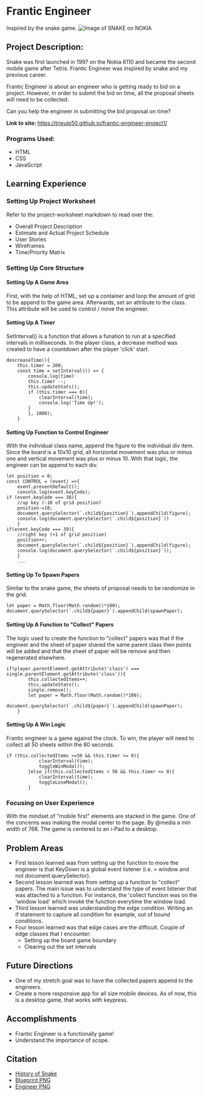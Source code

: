 # Frantic Engineer
Inspired by the snake game.
![Image of SNAKE on NOKIA](https://theprint.in/wp-content/uploads/2020/07/brandma-snake-game.jpg)

## Project Description: 

Snake was first launched in 1997 on the Nokia 6110 and became the second mobile game after Tetris. Frantic Engineer was inspired by snake and my previous career. 

Frantic Engineer is about an engineer who is getting ready to bid on a project. However, in order to submit the bid on time, all the proposal sheets will need to be collected.

Can you help the engineer in submitting the bid proposal on time?

**Link to site:** https://trieule50.github.io/frantic-engineer-project1/

### Programs Used:
- HTML
- CSS
- JavaScript

## Learning Experience

### Setting Up Project Worksheet
Refer to the project-worksheet markdown to read over the:
- Overall Project Description 
- Estimate and Actual Project Schedule
- User Stories
- Wireframes
- Time/Priority Matrix

### Setting Up Core Structure

#### Setting Up A Game Area
First, with the help of HTML, set up a container and loop the amount of grid to be append to the game area. Afterwards, set an attribute to the class. This attribute will be used to control / move the engineer.
#### Setting Up A Timer
SetInterval() is a function that allows a funation to run at a specified intervals in milliseconds. In the player class, a decrease method was created to have a countdown after the player 'click' start. 

    descreaseTime(){
        this.timer = 200;
        const time = setInterval(() => {
            console.log(time)
            this.timer --;
            this.updateStats();
            if (this.timer === 0){
                clearInterval(time);
                console.log('Time Up!');
            }
            }, 1000);
        }
#### Setting Up Function to Control Engineer
With the individual class name, append the figure to the individual div item. Since the board is a 10x10 grid, all horizontal movement was plus or minus one and vertical movement was plus or minus 10. With that logic, the engineer can be append to each div. 

    let position = 0;
    const CONTROL = (event) =>{
        event.preventDefault();
        console.log(event.keyCode);
    if (event.keyCode === 38){
        //up key (-10 of grid position)
        position-=10;
        document.querySelector(`.child${position}`).appendChild(figure);
        console.log(document.querySelector(`.child${position}`))
        }
    if(event.keyCode === 39){
        //right key (+1 of grid position)
        position++;
        document.querySelector(`.child${position}`).appendChild(figure);
        console.log(document.querySelector(`.child${position}`));
        }
        ...

#### Setting Up To Spawn Papers
Similar to the snake game, the sheets of proposal needs to be randomize in the grid. 

    let paper = Math.floor(Math.random()*100);
    document.querySelector(`.child${paper}`).appendChild(spawnPaper);

#### Setting Up A Function to "Collect" Papers
The logic used to create the function to "collect" papers was that if the engineer and the sheet of paper shared the same parent class then points will be added and that the sheet of paper will be remove and then regenerated elsewhere. 

    if(player.parentElement.getAttribute('class') === single.parentElement.getAttribute('class')){
            this.collectedItems++;
            this.updateStats();
            single.remove();
            let paper = Math.floor(Math.random()*100);
            document.querySelector(`.child${paper}`).appendChild(spawnPaper);
        }

#### Setting Up A Win Logic

Frantic engineer is a game against the clock. To win, the player will need to collect all 50 sheets within the 80 seconds. 

    if (this.collectedItems >=50 && this.timer >= 0){
                clearInterval(time);
                toggleWinModal();
            }else if(this.collectedItems < 50 && this.timer <= 0){
                clearInterval(time);
                toggleLoseModal();
            }

### Focusing on User Experience
With the mindset of "mobile first" elements are stacked in the game. One of the concerns was making the modal center to the page. By @media a min width of 768. The game is centered to an i-Pad to a desktop. 


## Problem Areas 
- First lesson learned was from setting up the function to move the engineer is that KeyDown is a global event listener (i.e. = window and not document.querySelector).
- Second lesson learned was from setting up a function to "collect" papers. The main issue was to understand the type of event listener that was attached to a function. For instance, the 'collect function was on the 'window load' which invoke the function everytime the window load. 
- Third lesson learned was understanding the edge condition. Writing an if statement to capture all condition for example, out of bound conditions. 
- Four lesson learned was that edge cases are the difficult.
    Couple of edge classes that I encounter:
    - Setting up the board game boundary
    - Clearing out the set intervals

## Future Directions
- One of my stretch goal was to have the collected papers append to the engineers.
- Create a more responsive app for all size mobile devices. As of now, this is a desktop game, that works with keypress. 

## Accomplishments 
- Frantic Engineer is a functionally game! 
- Understand the importance of scope. 

## Citation
- [History of Snake](https://www.itsnicethat.com/features/taneli-armanto-the-history-of-snake-design-legacies-230221)
- [Blueprint PNG](https://www.subpng.com/png-d1xs5s/)
- [Engineer PNG](https://www.pinterest.com/leojackmystic7/engineer-cartoon/)
